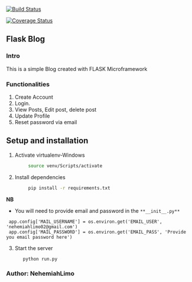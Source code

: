[![Build Status](https://travis-ci.org/NehemiahLimo/Flask_Blog.svg?branch=testing)](https://travis-ci.org/NehemiahLimo/Flask_Blog)

[![Coverage Status](https://coveralls.io/repos/github/NehemiahLimo/Flask_Blog/badge.svg?branch=testing)](https://coveralls.io/github/NehemiahLimo/Flask_Blog?branch=testing)
## Flask Blog
### Intro
This is a simple Blog created with FLASK Microframework

### Functionalities
1. Create Account
2. Login.
3. View Posts, Edit post, delete post
4. Update Profile
5. Reset password via email


## Setup and installation
1. Activate virtualenv-Windows

   ```bash
        source venv/Scripts/activate
   ```
2. Install dependencies

   ```bash
        pip install -r requirements.txt
   ```

**NB**

   - You will need to provide email and password in the ` **__init__.py** `
   ```
    app.config['MAIL_USERNAME'] = os.environ.get('EMAIL_USER', 'nehemiahlimo02@gmail.com')
    app.config['MAIL_PASSWORD'] = os.environ.get('EMAIL_PASS', 'Provide you email password here')
   ```


3. Start the server
   ```
      python run.py
   ```

### Author: NehemiahLimo